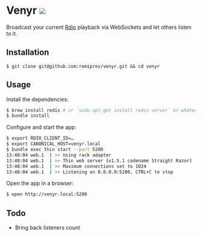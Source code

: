 # Venyr [![](http://i.imgur.com/APPQ4kz.png)](http://venyr.com)


Broadcast your current [Rdio](http://rdio.com) playback via WebSockets and let others listen to it.

## Installation

```shell
$ git clone git@github.com:remiprev/venyr.git && cd venyr
```

## Usage

Install the dependencies:

```bash
$ brew install redis # or `sudo apt-get install redis-server` or whatever
$ bundle install
```

Configure and start the app:

```bash
$ export RDIO_CLIENT_ID=…
$ export CANONICAL_HOST=venyr.local
$ bundle exec thin start --port 5200
13:48:04 web.1  | >> Using rack adapter
13:48:04 web.1  | >> Thin web server (v1.5.1 codename Straight Razor)
13:48:04 web.1  | >> Maximum connections set to 1024
13:48:04 web.1  | >> Listening on 0.0.0.0:5200, CTRL+C to stop
```

Open the app in a browser:

```bash
$ open http://venyr.local:5200
```

## Todo

* Bring back listeners count
